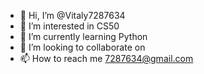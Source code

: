 - 👋 Hi, I’m @Vitaly7287634
- 👀 I’m interested in CS50
- 🌱 I’m currently learning Python
- 💞️ I’m looking to collaborate on  
- 📫 How to reach me 7287634@gmail.com

<!---
Vitaly7287634/Vitaly7287634 is a ✨ special ✨ repository because its `README.md` (this file) appears on your GitHub profile.
You can click the Preview link to take a look at your changes.
--->
